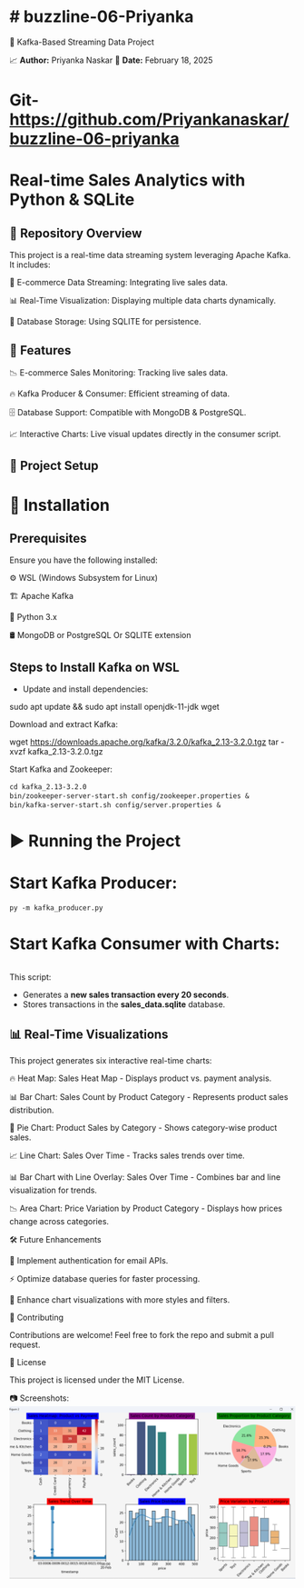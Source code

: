 # # buzzline-06-Priyanka
 📌 Kafka-Based Streaming Data Project

📈 **Author:** Priyanka Naskar 
📅 **Date:** February 18, 2025  
# Git- https://github.com/Priyankanaskar/buzzline-06-priyanka
#  Real-time Sales Analytics with Python & SQLite

## 🌟 Repository Overview
This project is a real-time data streaming system leveraging Apache Kafka. It includes:

🛒 E-commerce Data Streaming: Integrating live sales data.

📊 Real-Time Visualization: Displaying multiple data charts dynamically.

💾 Database Storage: Using SQLITE for persistence.

## 🚀 Features

📉 E-commerce Sales Monitoring: Tracking live sales data.

🔥 Kafka Producer & Consumer: Efficient streaming of data.

🗄 Database Support: Compatible with MongoDB & PostgreSQL.

📈 Interactive Charts: Live visual updates directly in the consumer script.

## 🚀 **Project Setup**

# 🔧 Installation

## Prerequisites 

Ensure you have the following installed:

⚙️ WSL (Windows Subsystem for Linux)

🏗 Apache Kafka

🐍 Python 3.x

🛢 MongoDB or PostgreSQL Or SQLITE extension

## Steps to Install Kafka on WSL

* Update and install dependencies: 

sudo apt update && sudo apt install openjdk-11-jdk wget

Download and extract Kafka:

wget https://downloads.apache.org/kafka/3.2.0/kafka_2.13-3.2.0.tgz
tar -xvzf kafka_2.13-3.2.0.tgz

Start Kafka and Zookeeper:

```
cd kafka_2.13-3.2.0
bin/zookeeper-server-start.sh config/zookeeper.properties &
bin/kafka-server-start.sh config/server.properties &
```

# ▶️ Running the Project

# Start Kafka Producer:
```
py -m kafka_producer.py
```

# Start Kafka Consumer with Charts:

```python kafka_consumer.py
```

This script:
- Generates a **new sales transaction every 20 seconds**.
- Stores transactions in the **sales_data.sqlite** database.

## 📊 Real-Time Visualizations

This project generates six interactive real-time charts:

🔥 Heat Map: Sales Heat Map - Displays product vs. payment analysis.

📊 Bar Chart: Sales Count by Product Category - Represents product sales distribution.

🥧 Pie Chart: Product Sales by Category - Shows category-wise product sales.

📈 Line Chart: Sales Over Time - Tracks sales trends over time.

📊 Bar Chart with Line Overlay: Sales Over Time - Combines bar and line visualization for trends.

📉 Area Chart: Price Variation by Product Category - Displays how prices change across categories.

🛠 Future Enhancements

🔐 Implement authentication for email APIs.

⚡ Optimize database queries for faster processing.

🎨 Enhance chart visualizations with more styles and filters.

🤝 Contributing

Contributions are welcome! Feel free to fork the repo and submit a pull request.

📜 License

This project is licensed under the MIT License.

📷 Screenshots: 
![alt text](screenshot.png)